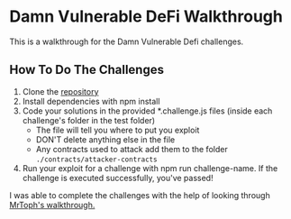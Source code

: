 # Damn Vulnerable DeFi Walkthrough

This is a walkthrough for the Damn Vulnerable Defi challenges. 

## How To Do The Challenges

1. Clone the [repository](https://github.com/OpenZeppelin/damn-vulnerable-defi/tree/v1.0.0)
2. Install dependencies with npm install
3. Code your solutions in the provided *.challenge.js files (inside each challenge's folder in the test folder)
    * The file will tell you where to put you exploit
    * DON'T delete anything else in the file 
    * Any contracts used to attack add them to the folder ```./contracts/attacker-contracts```
4. Run your exploit for a challenge with npm run challenge-name. If the challenge is executed successfully, you've passed!


I was able to complete the challenges with the help of looking through [MrToph's walkthrough.](https://github.com/MrToph/damn-vulnerable-defi)
